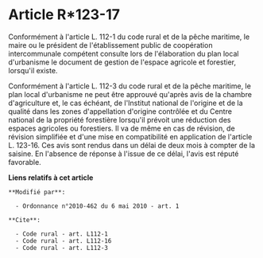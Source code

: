 # Article R*123-17

Conformément à l'article L. 112-1 du code rural et de la pêche maritime, le maire ou le président de l'établissement public
de coopération intercommunale compétent consulte lors de l'élaboration du plan local d'urbanisme le document de gestion de
l'espace agricole et forestier, lorsqu'il existe. 

Conformément à l'article L. 112-3 du code rural et de la pêche maritime, le plan local d'urbanisme ne peut être approuvé
qu'après avis de la chambre d'agriculture et, le cas échéant, de l'Institut national de l'origine et de la qualité dans les
zones d'appellation d'origine contrôlée et du Centre national de la propriété forestière lorsqu'il prévoit une réduction des
espaces agricoles ou forestiers. Il va de même en cas de révision, de révision simplifiée et d'une mise en compatibilité en
application de l'article L. 123-16. Ces avis sont rendus dans un délai de deux mois à compter de la saisine. En l'absence de
réponse à l'issue de ce délai, l'avis est réputé favorable.

**Liens relatifs à cet article**

	**Modifié par**:

	  - Ordonnance n°2010-462 du 6 mai 2010 - art. 1

	**Cite**:

	  - Code rural - art. L112-1
	  - Code rural - art. L112-16
	  - Code rural - art. L112-3

